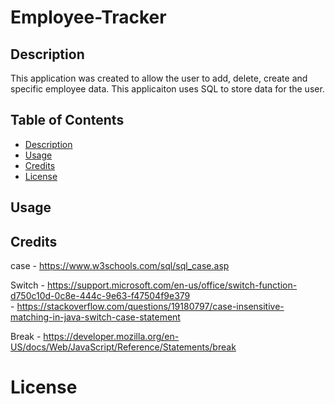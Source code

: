 # Employee-Tracker

## Description
This application was created to allow the user to add, delete, create and specific employee data. This applicaiton uses SQL to store data for the user. 

## Table of Contents

- [Description](#Description)
- [Usage](#Usage)
- [Credits](#Credits)
- [License](#license)

## Usage

## Credits
case - https://www.w3schools.com/sql/sql_case.asp

Switch - https://support.microsoft.com/en-us/office/switch-function-d750c10d-0c8e-444c-9e63-f47504f9e379
<br>
       - https://stackoverflow.com/questions/19180797/case-insensitive-matching-in-java-switch-case-statement

Break - https://developer.mozilla.org/en-US/docs/Web/JavaScript/Reference/Statements/break

# License